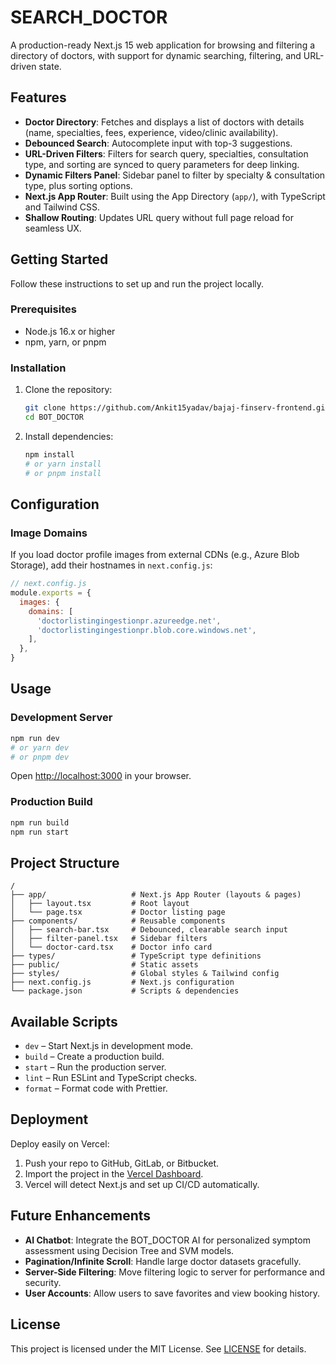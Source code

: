 # SEARCH_DOCTOR

A production-ready Next.js 15 web application for browsing and filtering a directory of doctors, with support for dynamic searching, filtering, and URL-driven state.


## Features

- **Doctor Directory**: Fetches and displays a list of doctors with details (name, specialties, fees, experience, video/clinic availability).
- **Debounced Search**: Autocomplete input with top-3 suggestions.
- **URL-Driven Filters**: Filters for search query, specialties, consultation type, and sorting are synced to query parameters for deep linking.
- **Dynamic Filters Panel**: Sidebar panel to filter by specialty & consultation type, plus sorting options.
- **Next.js App Router**: Built using the App Directory (`app/`), with TypeScript and Tailwind CSS.
- **Shallow Routing**: Updates URL query without full page reload for seamless UX.

## Getting Started

Follow these instructions to set up and run the project locally.

### Prerequisites

- Node.js 16.x or higher
- npm, yarn, or pnpm

### Installation

1. Clone the repository:

   ```bash
   git clone https://github.com/Ankit15yadav/bajaj-finserv-frontend.git
   cd BOT_DOCTOR
   ```

2. Install dependencies:

   ```bash
   npm install
   # or yarn install
   # or pnpm install
   ```

## Configuration

### Image Domains

If you load doctor profile images from external CDNs (e.g., Azure Blob Storage), add their hostnames in `next.config.js`:

```js
// next.config.js
module.exports = {
  images: {
    domains: [
      'doctorlistingingestionpr.azureedge.net',
      'doctorlistingingestionpr.blob.core.windows.net',
    ],
  },
}
```


## Usage

### Development Server

```bash
npm run dev
# or yarn dev
# or pnpm dev
```

Open [http://localhost:3000](http://localhost:3000) in your browser.

### Production Build

```bash
npm run build
npm run start
```


## Project Structure

```
/
├── app/                   # Next.js App Router (layouts & pages)
│   ├── layout.tsx         # Root layout
│   └── page.tsx           # Doctor listing page
├── components/            # Reusable components
│   ├── search-bar.tsx     # Debounced, clearable search input
│   ├── filter-panel.tsx   # Sidebar filters
│   └── doctor-card.tsx    # Doctor info card
├── types/                 # TypeScript type definitions
├── public/                # Static assets
├── styles/                # Global styles & Tailwind config
├── next.config.js         # Next.js configuration
└── package.json           # Scripts & dependencies
```

## Available Scripts

- `dev` – Start Next.js in development mode.
- `build` – Create a production build.
- `start` – Run the production server.
- `lint` – Run ESLint and TypeScript checks.
- `format` – Format code with Prettier.

## Deployment

Deploy easily on Vercel:

1. Push your repo to GitHub, GitLab, or Bitbucket.
2. Import the project in the [Vercel Dashboard](https://vercel.com/new).
3. Vercel will detect Next.js and set up CI/CD automatically.

## Future Enhancements

- **AI Chatbot**: Integrate the BOT_DOCTOR AI for personalized symptom assessment using Decision Tree and SVM models.
- **Pagination/Infinite Scroll**: Handle large doctor datasets gracefully.
- **Server-Side Filtering**: Move filtering logic to server for performance and security.
- **User Accounts**: Allow users to save favorites and view booking history.

## License

This project is licensed under the MIT License. See [LICENSE](LICENSE) for details.

